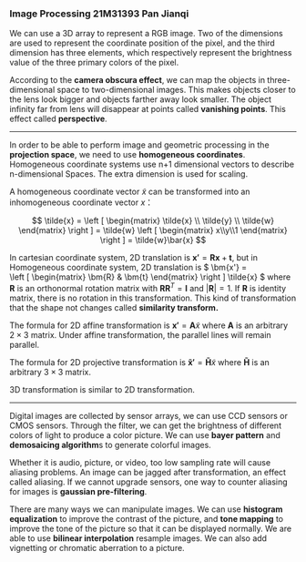 ### Image Processing 21M31393 Pan Jianqi

We can use a 3D array to represent a RGB image. Two of the dimensions are used to represent the coordinate position of the pixel, and the third dimension has three elements, which respectively represent the brightness value of the three primary colors of the pixel.

According to the **camera obscura effect**, we can map the objects in three-dimensional space to two-dimensional images. This makes objects closer to the lens look bigger and objects farther away look smaller. The object infinity far from lens will disappear at points called **vanishing points**. This effect called **perspective**.

---

In order to be able to perform image and geometric processing in the **projection space**, we need to use **homogeneous coordinates**. Homogeneous coordinate systems use n+1 dimensional vectors to describe n-dimensional Spaces. The extra dimension is used for scaling.

A homogeneous coordinate vector $\tilde{x}$ can be transformed into an inhomogeneous coordinate vector $x$：

$$
\tilde{x} =
\left [
\begin{matrix}
\tilde{x} \\ \tilde{y} \\ \tilde{w}
\end{matrix}
\right ]
= \tilde{w}
\left [
\begin{matrix}
x\\y\\1
\end{matrix}
\right ]
= \tilde{w}\bar{x}
$$

In cartesian coordinate system, 2D translation is $\bm{x'} =  \bm R\bm{x} + \bm{t}$, but in Homogeneous coordinate system, 2D translation is $
\bm{x'} =  
\left [
\begin{matrix}
\bm{R} & \bm{t}
\end{matrix}
\right ]
\tilde{x}
$ where $\bm R$ is an orthonormal rotation matrix with $\bm R\bm R^T = \bm I$ and $|\bm R| = 1$. If $\bm R$ is identity matrix, there is no rotation in this transformation. This kind of transformation that the shape not changes called **similarity transform.**

The formula for 2D affine transformation is $\bm{x'} = \bm A \tilde{x}$ where $\bm A$ is an arbitrary $2 \times 3$ matrix. Under affine transformation, the parallel lines will remain parallel.

The formula for 2D projective transformation is $\bm{\tilde x'} = \bm {\tilde{H}} \tilde{x}$ where $\bm {\tilde{H}}$ is an arbitrary $3 \times 3$ matrix.

3D transformation is similar to 2D transformation.

---

Digital images are collected by sensor arrays, we can use CCD sensors or CMOS sensors. Through the filter, we can get the brightness of different colors of light to produce a color picture. We can use **bayer pattern** and **demosaicing algorithm**s to generate colorful images.

Whether it is audio, picture, or video, too low sampling rate will cause aliasing problems. An image can be jagged after transformation, an effect called aliasing. If we cannot upgrade sensors, one way to counter aliasing for images is **gaussian pre-filtering**.

There are many ways we can manipulate images. We can use **histogram equalization** to improve the contrast of the picture, and **tone mapping** to improve the tone of the picture so that it can be displayed normally. We are able to use **bilinear interpolation** resample images. We can also add vignetting or chromatic aberration to a picture.
